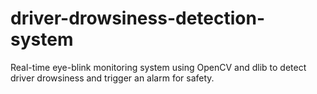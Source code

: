 # driver-drowsiness-detection-system
Real-time eye-blink monitoring system using OpenCV and dlib to detect driver drowsiness and trigger an alarm for safety.
